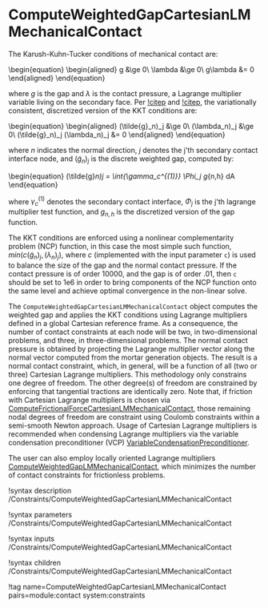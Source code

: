 # ComputeWeightedGapCartesianLMMechanicalContact

The Karush-Kuhn-Tucker conditions of mechanical contact are:

\begin{equation}
\begin{aligned}
g &\ge 0\\
\lambda &\ge 0\\
g\lambda &= 0
\end{aligned}
\end{equation}

where $g$ is the gap and $\lambda$ is the contact pressure, a Lagrange multiplier
variable living on the secondary face. Per [!citep](wohlmuth2011variationally)
and [!citep](popp2014dual), the variationally consistent, discretized version of
the KKT conditions are:

\begin{equation}
\begin{aligned}
(\tilde{g}_n)_j &\ge 0\\
(\lambda_n)_j &\ge 0\\
(\tilde{g}_n)_j (\lambda_n)_j &= 0
\end{aligned}
\end{equation}

where $n$ indicates the normal direction, $j$ denotes the j'th secondary contact
interface node, and $(\tilde{g}_n)_j$ is the discrete weighted gap, computed by:

\begin{equation}
(\tilde{g}_n)_j = \int_{\gamma_c^{(1)}} \Phi_j g_{n,h} dA
\end{equation}

where $\gamma_c^{(1)}$ denotes the secondary contact interface, $\Phi_j$ is the
j'th lagrange multiplier test function, and $g_{n,h}$ is the discretized version
of the gap function.

The KKT conditions are enforced using a nonlinear complementarity problem (NCP) function, in this case the most
simple such function, $min(c(\tilde{g}_n)_j, (\lambda_n)_j)$, where $c$ (implemented with the input
parameter `c`) is used to balance the size of the gap
and the normal contact pressure. If the contact pressure is of order 10000, and the
gap is of order .01, then `c` should be set to 1e6 in order to bring
components of the NCP function onto the same level and achieve optimal
convergence in the non-linear solve.

The `ComputeWeightedGapCartesianLMMechanicalContact` object computes the weighted gap and
applies the KKT conditions using Lagrange multipliers defined in a global Cartesian reference frame.
As a consequence, the number of contact constraints at each node will be two, in two-dimensional problems,
and three, in three-dimensional problems. The normal contact pressure is obtained by projecting the Lagrange
multiplier vector along the normal vector computed from the mortar generation objects. The result is a normal
contact constraint, which, in general, will be a function of all (two or three) Cartesian Lagrange multipliers.
This methodology only constrains one degree of freedom. The other degree(s) of freedom are constrained by
enforcing that tangential tractions are identically zero. Note that, if friction with Cartesian Lagrange multipliers
is chosen via [ComputeFrictionalForceCartesianLMMechanicalContact](/ComputeFrictionalForceCartesianLMMechanicalContact.md),
those remaining nodal degrees of freedom are constraint using Coulomb constraints within a semi-smooth Newton approach. Usage of
Cartesian Lagrange multipliers is recommended when condensing Lagrange multipliers via the variable condensation preconditioner
(VCP) [VariableCondensationPreconditioner](/VariableCondensationPreconditioner.md).

The user can also employ locally oriented Lagrange multipliers [ComputeWeightedGapLMMechanicalContact](/ComputeWeightedGapLMMechanicalContact.md),
which minimizes the number of contact constraints for frictionless problems.

!syntax description /Constraints/ComputeWeightedGapCartesianLMMechanicalContact

!syntax parameters /Constraints/ComputeWeightedGapCartesianLMMechanicalContact

!syntax inputs /Constraints/ComputeWeightedGapCartesianLMMechanicalContact

!syntax children /Constraints/ComputeWeightedGapCartesianLMMechanicalContact

!tag name=ComputeWeightedGapCartesianLMMechanicalContact pairs=module:contact system:constraints
